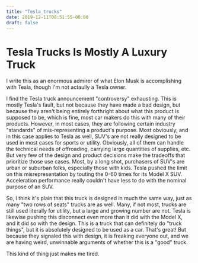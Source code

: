 ```yaml
---
title: "Tesla_trucks"
date: 2019-12-11T08:51:55-08:00
draft: false
---
```


# Tesla Trucks Is Mostly A Luxury Truck

I write this as an enormous admirer of what Elon Musk is accomplishing with Tesla, though I'm not actaully a Tesla owner.

I find the Tesla truck announcement "controversy" exhausting. This is mostly Tesla's fault, but not because they have made a bad design, but because they aren't being entirely forthright about what this product is supposed to be, which is fine, most car makers do this with many of their products. However, in most cases, they are following certain industry "standards" of mis-representing a product's purpose. Most obviously, and in this case applies to Tesla as well, SUV's are not really designed to be used in most cases for sports or utility. Obviously, all of them can handle the technical needs of offroading, carrying large quantities of supplies, etc. But very few of the design and product decisions make the tradeoffs that prioritize those use cases. Most, by a long shot, purchasers of SUV's are urban or suburban folks, especially those with kids. Tesla pushed the limit on this misrepresentation by touting the 0-60 times for its Model X SUV. Acceleration performance really couldn't have less to do with the nominal purpose of an SUV.

So, I think it's plain that this truck is designed in much the same way, just as many "two rows of seats" trucks are as well. Many, if not most, trucks are still used literally for utility, but a large and growing number are not. Tesla is likewise pushing this disconnect even more than it did with the Model X, and it did so with the design. This is a truck that can definitely do "truck things", but it is absolutely designed to be used as a car. That's great! But because they signaled this with design, it is freaking everyone out, and we are having weird, unwinnable arguments of whether this is a "good" truck.

This kind of thing just makes me tired.
